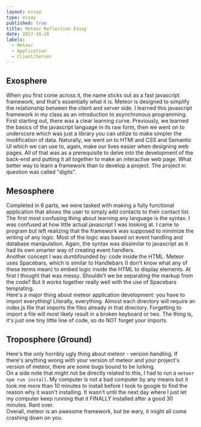 ```yaml
---
layout: essay
type: essay
published: true
title: Meteor Reflection Essay
date: 2017-10-26
labels:
  - Meteor
  - Application
  - Client/Server
---
```


## Exosphere
When you first come across it, the name sticks out as a fast javascript framework, and that's essentially what it is. Meteor is designed to simplify the relationship between the client and server side. I learned this javascript framework in my class as an introduction to asynchronous programming. First starting out, there was a clear learning curve. Previously, we learned the basics of the javascript language in its raw form, then we went on to underscore which was just a library you can utilize to make simpler the modification of data. Naturally, we went on to HTMl and CSS and Semantic UI which we can use to, again, make our lives easier when designing web pages. All of that was as a prerequisite to delve into the development of the back-end and putting it all together to make an interactive web page. What better way to learn a framework than to develop a project. The project in question was called "digits". 

## Mesosphere 
Completed in 6 parts, we were tasked with making a fully functional application that allows the user to simply add contacts to their contact list. The first most confusing thing about learning any language is the syntax. I was confused at how little actual javascript I was looking at. I came to program but left realizing that the framework was supposed to minimize the writing of any logic. Most of the logic was based on event handling and database manipulation. Again, the syntax was dissimilar to javascript as it had its own smarter way of creating event handlers. 
<br />
Another concept I was dumbfounded by: code inside the HTML. Meteor uses Spacebars, which is similar to Handlebars (I don't know what any of these terms mean) to embed logic inside the HTML to display elements. At first I thought that was messy. Shouldn't we be separating the markup from the code? But it works together really well with the use of Spacebars templating.
<br />
Here's a major thing about meteor application development: you have to import everything! Literally, everything. Almost each directory will require an index.js file that imports the files already in that directory. Forgetting to import a file will most likely result in a broken keyboard or two. The thing is, it's just one tiny little line of code, so do NOT forget your imports.

## Troposphere (Ground)
Here's the only horribly ugly thing about meteor - version handling. If there's anything wrong with your version of meteor and your project's version of meteor, there are some bugs bound to be lurking. 
<br />
On a side note that might not be directly related to this, I had to run a ```meteor npm run install```. My computer is not a bad computer by any means but it took me more than 10 minutes to install before I took to google to find the reason why it wasn't installing. It wasn't until the next day where I just let my computer keep running that it FINALLY installed after a good 30 minutes. Rant over.
<br />
Overall, meteor is an awesome framework, but be wary, it might all come crashing down on you. 

